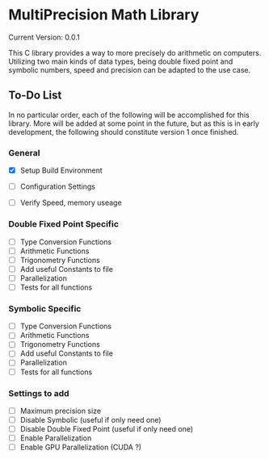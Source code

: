 # MultiPrecision Math Library
Current Version: 0.0.1

This C library provides a way to more precisely do arithmetic on computers.
Utilizing two main kinds of data types, being double fixed point and symbolic
numbers, speed and precision can be adapted to the use case. 

## To-Do List
In no particular order, each of the following will be accomplished for this
library. More will be added at some point in the future, but as this is in
early development, the following should constitute version 1 once finished.
### General
- [X] Setup Build Environment
- [ ] Configuration Settings

- [ ] Verify Speed, memory useage

### Double Fixed Point Specific
- [ ] Type Conversion Functions
- [ ] Arithmetic Functions
- [ ] Trigonometry Functions
- [ ] Add useful Constants to file
- [ ] Parallelization
- [ ] Tests for all functions

### Symbolic Specific
- [ ] Type Conversion Functions
- [ ] Arithmetic Functions
- [ ] Trigonometry Functions
- [ ] Add useful Constants to file
- [ ] Parallelization
- [ ] Tests for all functions

### Settings to add
- [ ] Maximum precision size
- [ ] Disable Symbolic (useful if only need one)
- [ ] Disable Double Fixed Point (useful if only need one)
- [ ] Enable Parallelization
- [ ] Enable GPU Parallelization (CUDA ?)

